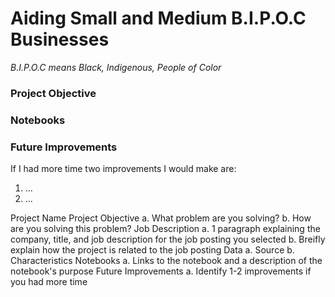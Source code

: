 # Aiding Small and Medium B.I.P.O.C Businesses
*B.I.P.O.C means Black, Indigenous, People of Color*

### Project Objective

### Notebooks

### Future Improvements
If I had more time two improvements I would make are:
1) ...
2) ...


Project Name
Project Objective
  a. What problem are you solving?
  b. How are you solving this problem?
Job Description
  a. 1 paragraph explaining the company, title, and job description for the job posting you selected
  b. Breifly explain how the project is related to the job posting
Data
  a. Source
  b. Characteristics
Notebooks
  a. Links to the notebook and a description of the notebook's purpose
Future Improvements
  a. Identify 1-2 improvements if you had more time
